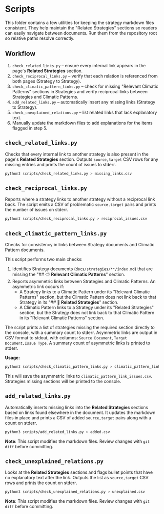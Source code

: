 # Scripts

This folder contains a few utilities for keeping the strategy markdown files consistent.
They help maintain the "Related Strategies" sections so readers can easily navigate between documents.
Run them from the repository root so relative paths resolve correctly.

## Workflow

1. `check_related_links.py` – ensure every internal link appears in the page's **Related Strategies** section.
2. `check_reciprocal_links.py` – verify that each relation is referenced from both pages (Strategy to Strategy).
3. `check_climatic_pattern_links.py` – check for missing "Relevant Climatic Patterns" sections in Strategies and verify reciprocal links between Strategies and Climatic Patterns.
4. `add_related_links.py` – automatically insert any missing links (Strategy to Strategy).
5. `check_unexplained_relations.py` – list related links that lack explanatory text.
6. Manually update the markdown files to add explanations for the items flagged in step&nbsp;5.

## `check_related_links.py`
Checks that every internal link to another strategy is also present in the page's **Related Strategies** section.
Outputs `source,target` CSV rows for any missing entries and prints the count of issues to stderr.

```bash
python3 scripts/check_related_links.py > missing_links.csv
```

## `check_reciprocal_links.py`
Reports where a strategy links to another strategy without a reciprocal link back.
The script emits a CSV of problematic `source,target` pairs and prints the number of issues on stderr.

```bash
python3 scripts/check_reciprocal_links.py > reciprocal_issues.csv
```

## `check_climatic_pattern_links.py`
Checks for consistency in links between Strategy documents and Climatic Pattern documents.

This script performs two main checks:
1.  Identifies Strategy documents (`docs/strategies/**/index.md`) that are missing the "## ⛅ **Relevant Climatic Patterns**" section.
2.  Reports asymmetric links between Strategies and Climatic Patterns. An asymmetric link occurs if:
    *   A Strategy links to a Climatic Pattern under its "Relevant Climatic Patterns" section, but the Climatic Pattern does not link back to that Strategy in its "## 🔀 **Related Strategies**" section.
    *   A Climatic Pattern links to a Strategy under its "Related Strategies" section, but the Strategy does not link back to that Climatic Pattern in its "Relevant Climatic Patterns" section.

The script prints a list of strategies missing the required section directly to the console, with a summary count to stderr.
Asymmetric links are output in CSV format to stdout, with columns: `Source Document,Target Document,Issue Type`. A summary count of asymmetric links is printed to stderr.

**Usage:**
```bash
python3 scripts/check_climatic_pattern_links.py > climatic_pattern_link_issues.csv
```
This will save the asymmetric links to `climatic_pattern_link_issues.csv`. Strategies missing sections will be printed to the console.

## `add_related_links.py`
Automatically inserts missing links into the **Related Strategies** sections based on links found elsewhere in the document.
It updates the markdown files in place and prints a CSV of added `source,target` pairs along with a count on stderr.

```bash
python3 scripts/add_related_links.py > added.csv
```
**Note:** This script modifies the markdown files. Review changes with `git diff` before committing.

## `check_unexplained_relations.py`
Looks at the **Related Strategies** sections and flags bullet points that have no explanatory text after the link.
Outputs the list as `source,target` CSV rows and prints the count on stderr.

```bash
python3 scripts/check_unexplained_relations.py > unexplained.csv
```

**Note:** This script modifies the markdown files. Review changes with `git diff` before committing.
